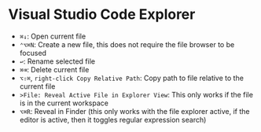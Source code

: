 # Visual Studio Code Explorer

- `⌘↓`: Open current file
- `⌃⌥⌘N`: Create a new file, this does not require the file browser to be focused
- `↩`: Rename selected file
- `⌘⌫`: Delete current file
- `⌥⇧⌘`, `right-click Copy Relative Path`: Copy path to file relative to the current file
- `>File: Reveal Active File in Explorer View`: This only works if the file is in the current workspace
- `⌥⌘R`: Reveal in Finder (this only works with the file explorer active, if the editor is active, then it toggles regular expression search)